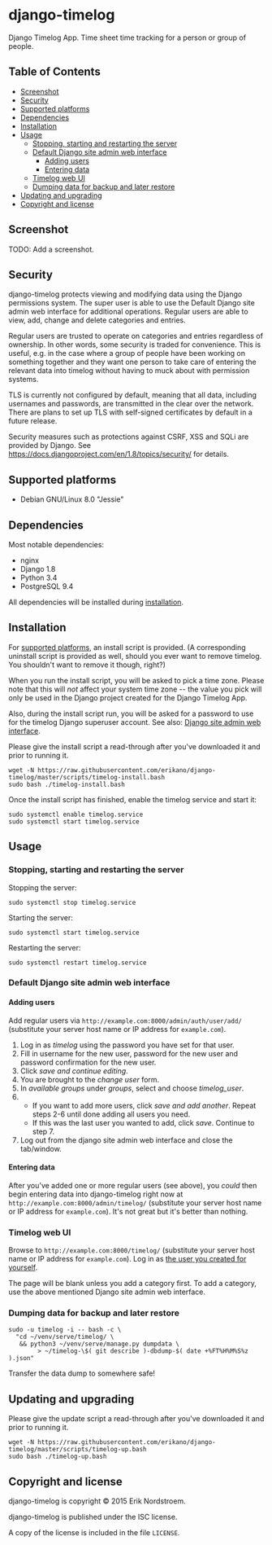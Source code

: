 # django-timelog

Django Timelog App. Time sheet time tracking for a person or group of people.

## Table of Contents

* [Screenshot](#screenshot)
* [Security](#security)
* [Supported platforms](#supported-platforms)
* [Dependencies](#dependencies)
* [Installation](#installation)
* [Usage](#usage)
  - [Stopping, starting and restarting the server](#stopping-starting-and-restarting-the-server)
  - [Default Django site admin web interface](#default-django-site-admin-web-interface)
    + [Adding users](#adding-users)
    + [Entering data](#entering-data)
  - [Timelog web UI](#timelog-web-ui)
  - [Dumping data for backup and later restore](#dumping-data-for-backup-and-later-restore)
* [Updating and upgrading](#updating-and-upgrading)
* [Copyright and license](#copyright-and-license)

## Screenshot

TODO: Add a screenshot.

## Security

django-timelog protects viewing and modifying data using the Django permissions system. The super user is able to use the Default Django site admin web interface for additional operations. Regular users are able to view, add, change and delete categories and entries.

Regular users are trusted to operate on categories and entries regardless of ownership. In other words, some security is traded for convenience. This is useful, e.g. in the case where a group of people have been working on something together and they want one person to take care of entering the relevant data into timelog without having to muck about with permission systems.

TLS is currently not configured by default, meaning that all data, including usernames and passwords, are transmitted in the clear over the network. There are plans to set up TLS with self-signed certificates by default in a future release.

Security measures such as protections against CSRF, XSS and SQLi are provided by Django. See https://docs.djangoproject.com/en/1.8/topics/security/ for details.

## Supported platforms

* Debian GNU/Linux 8.0 "Jessie"

## Dependencies

Most notable dependencies:

  * nginx
  * Django 1.8
  * Python 3.4
  * PostgreSQL 9.4

All dependencies will be installed during [installation](#installation).

## Installation

For [supported platforms](#supported-platforms), an install script is provided.
(A corresponding uninstall script is provided as well, should you ever want to
remove timelog. You shouldn't want to remove it though, right?)

When you run the install script, you will be asked to pick a time zone.
Please note that this will *not* affect your system time zone --
the value you pick will only be used in the Django project created
for the Django Timelog App.

Also, during the install script run, you will be asked for a password
to use for the timelog Django superuser account. See also:
[Django site admin web interface](#default-django-site-admin-web-interface).

Please give the install script a read-through after you've downloaded it
and prior to running it.

```
wget -N https://raw.githubusercontent.com/erikano/django-timelog/master/scripts/timelog-install.bash
sudo bash ./timelog-install.bash
```

Once the install script has finished, enable the timelog service and start it:

```
sudo systemctl enable timelog.service
sudo systemctl start timelog.service
```

## Usage

### Stopping, starting and restarting the server

Stopping the server:

```
sudo systemctl stop timelog.service
```

Starting the server:

```
sudo systemctl start timelog.service
```

Restarting the server:

```
sudo systemctl restart timelog.service
```

### Default Django site admin web interface

#### Adding users

Add regular users via `http://example.com:8000/admin/auth/user/add/`
(substitute your server host name or IP address for `example.com`).

1. Log in as *timelog* using the password you have set for that user.
2. Fill in username for the new user, password for the new user
   and password confirmation for the new user.
3. Click *save and continue editing*.
4. You are brought to the *change user* form.
5. In *available groups* under *groups*, select and choose *timelog_user*.
6. 
   * If you want to add more users, click *save and add another*.
     Repeat steps 2-6 until done adding all users you need.
   * If this was the last user you wanted to add, click *save*.
     Continue to step 7.
7. Log out from the django site admin web interface and close the tab/window.

#### Entering data

After you've added one or more regular users (see above), you *could* then
begin entering data into django-timelog right now at
`http://example.com:8000/admin/timelog/` (substitute your server host name
or IP address for `example.com`). It's not great but it's better than nothing.

### Timelog web UI

Browse to `http://example.com:8000/timelog/`
(substitute your server host name or IP address for `example.com`).
Log in as [the user you created for yourself](#adding-users).

The page will be blank unless you add a category first.
To add a category, use the above mentioned Django site admin web interface.

### Dumping data for backup and later restore

```
sudo -u timelog -i -- bash -c \
  "cd ~/venv/serve/timelog/ \
   && python3 ~/venv/serve/manage.py dumpdata \
        > ~/timelog-\$( git describe )-dbdump-$( date +%FT%H%M%S%z ).json"
```

Transfer the data dump to somewhere safe!

## Updating and upgrading

Please give the update script a read-through after you've downloaded it
and prior to running it.

```
wget -N https://raw.githubusercontent.com/erikano/django-timelog/master/scripts/timelog-up.bash
sudo bash ./timelog-up.bash
```

## Copyright and license

django-timelog is copyright © 2015 Erik Nordstroem.

django-timelog is published under the ISC license.

A copy of the license is included in the file `LICENSE`.

